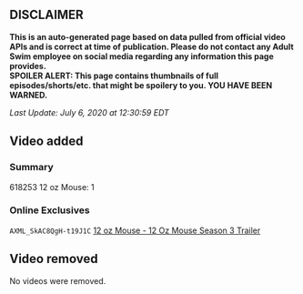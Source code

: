 ## DISCLAIMER
**This is an auto-generated page based on data pulled from official video APIs and is correct at time of publication. Please do not contact any Adult Swim employee on social media regarding any information this page provides.**  
**SPOILER ALERT: This page contains thumbnails of full episodes/shorts/etc. that might be spoilery to you. YOU HAVE BEEN WARNED.**  

_Last Update: July 6, 2020 at 12:30:59 EDT_
## Video added
### Summary
618253 12 oz Mouse: 1  
### Online Exclusives
`AXML_SkAC8QgH-t19J1C` [12 oz Mouse - 12 Oz Mouse Season 3 Trailer](https://www.adultswim.com/videos/12-oz-mouse/12-oz-mouse-season-3-trailer)  
## Video removed
No videos were removed.  
